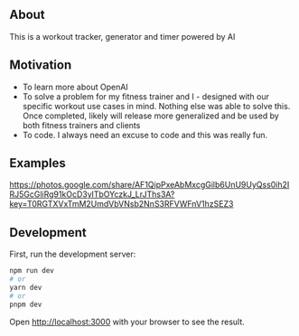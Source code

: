 ## About

This is a workout tracker, generator and timer powered by AI

## Motivation

- To learn more about OpenAI
- To solve a problem for my fitness trainer and I - designed with our specific workout use cases in mind. Nothing else was able to solve this. Once completed, likely will release more generalized and be used by both fitness trainers and clients
- To code. I always need an excuse to code and this was really fun.

## Examples

https://photos.google.com/share/AF1QipPxeAbMxcgGilb6UnU9UyQss0ih2IRJ5GcGliRg91kOcD3ylTbOYczkJ_LrJThs3A?key=T0RGTXVxTmM2UmdVbVNsb2NnS3RFVWFnV1hzSEZ3

## Development

First, run the development server:

```bash
npm run dev
# or
yarn dev
# or
pnpm dev
```

Open [http://localhost:3000](http://localhost:3000) with your browser to see the result.
